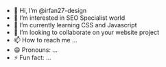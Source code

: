 - 👋 Hi, I’m @irfan27-design
- 👀 I’m interested in SEO Specialist world
- 🌱 I’m currently learning CSS and Javascript
- 💞️ I’m looking to collaborate on your website project
- 📫 How to reach me ...
- 😄 Pronouns: ...
- ⚡ Fun fact: ...

<!---
irfan27-design/irfan27-design is a ✨ special ✨ repository because its `README.md` (this file) appears on your GitHub profile.
You can click the Preview link to take a look at your changes.
--->
